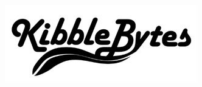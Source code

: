 <div class="container" style="display: flex; justify-content: center;">
	<img src="app/assets/images/logo.png"
	     alt="Kibble bytes logo"
	     style="float: left; margin-right: 10px;" />
</div>